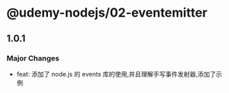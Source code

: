 # @udemy-nodejs/02-eventemitter

## 1.0.1

### Major Changes

- feat: 添加了 node.js 的 events 库的使用,并且理解手写事件发射器,添加了示例
